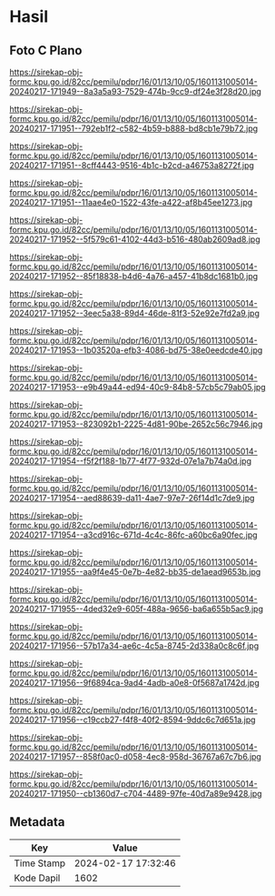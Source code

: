 # Hasil

## Foto C Plano

https://sirekap-obj-formc.kpu.go.id/82cc/pemilu/pdpr/16/01/13/10/05/1601131005014-20240217-171949--8a3a5a93-7529-474b-9cc9-df24e3f28d20.jpg

https://sirekap-obj-formc.kpu.go.id/82cc/pemilu/pdpr/16/01/13/10/05/1601131005014-20240217-171951--792eb1f2-c582-4b59-b888-bd8cb1e79b72.jpg

https://sirekap-obj-formc.kpu.go.id/82cc/pemilu/pdpr/16/01/13/10/05/1601131005014-20240217-171951--8cff4443-9516-4b1c-b2cd-a46753a8272f.jpg

https://sirekap-obj-formc.kpu.go.id/82cc/pemilu/pdpr/16/01/13/10/05/1601131005014-20240217-171951--11aae4e0-1522-43fe-a422-af8b45ee1273.jpg

https://sirekap-obj-formc.kpu.go.id/82cc/pemilu/pdpr/16/01/13/10/05/1601131005014-20240217-171952--5f579c61-4102-44d3-b516-480ab2609ad8.jpg

https://sirekap-obj-formc.kpu.go.id/82cc/pemilu/pdpr/16/01/13/10/05/1601131005014-20240217-171952--85f18838-b4d6-4a76-a457-41b8dc1681b0.jpg

https://sirekap-obj-formc.kpu.go.id/82cc/pemilu/pdpr/16/01/13/10/05/1601131005014-20240217-171952--3eec5a38-89d4-46de-81f3-52e92e7fd2a9.jpg

https://sirekap-obj-formc.kpu.go.id/82cc/pemilu/pdpr/16/01/13/10/05/1601131005014-20240217-171953--1b03520a-efb3-4086-bd75-38e0eedcde40.jpg

https://sirekap-obj-formc.kpu.go.id/82cc/pemilu/pdpr/16/01/13/10/05/1601131005014-20240217-171953--e9b49a44-ed94-40c9-84b8-57cb5c79ab05.jpg

https://sirekap-obj-formc.kpu.go.id/82cc/pemilu/pdpr/16/01/13/10/05/1601131005014-20240217-171953--823092b1-2225-4d81-90be-2652c56c7946.jpg

https://sirekap-obj-formc.kpu.go.id/82cc/pemilu/pdpr/16/01/13/10/05/1601131005014-20240217-171954--f5f2f188-1b77-4f77-932d-07e1a7b74a0d.jpg

https://sirekap-obj-formc.kpu.go.id/82cc/pemilu/pdpr/16/01/13/10/05/1601131005014-20240217-171954--aed88639-da11-4ae7-97e7-26f14d1c7de9.jpg

https://sirekap-obj-formc.kpu.go.id/82cc/pemilu/pdpr/16/01/13/10/05/1601131005014-20240217-171954--a3cd916c-671d-4c4c-86fc-a60bc6a90fec.jpg

https://sirekap-obj-formc.kpu.go.id/82cc/pemilu/pdpr/16/01/13/10/05/1601131005014-20240217-171955--aa9f4e45-0e7b-4e82-bb35-de1aead9653b.jpg

https://sirekap-obj-formc.kpu.go.id/82cc/pemilu/pdpr/16/01/13/10/05/1601131005014-20240217-171955--4ded32e9-605f-488a-9656-ba6a655b5ac9.jpg

https://sirekap-obj-formc.kpu.go.id/82cc/pemilu/pdpr/16/01/13/10/05/1601131005014-20240217-171956--57b17a34-ae6c-4c5a-8745-2d338a0c8c6f.jpg

https://sirekap-obj-formc.kpu.go.id/82cc/pemilu/pdpr/16/01/13/10/05/1601131005014-20240217-171956--9f6894ca-9ad4-4adb-a0e8-0f5687a1742d.jpg

https://sirekap-obj-formc.kpu.go.id/82cc/pemilu/pdpr/16/01/13/10/05/1601131005014-20240217-171956--c19ccb27-f4f8-40f2-8594-9ddc6c7d651a.jpg

https://sirekap-obj-formc.kpu.go.id/82cc/pemilu/pdpr/16/01/13/10/05/1601131005014-20240217-171957--858f0ac0-d058-4ec8-958d-36767a67c7b6.jpg

https://sirekap-obj-formc.kpu.go.id/82cc/pemilu/pdpr/16/01/13/10/05/1601131005014-20240217-171950--cb1360d7-c704-4489-97fe-40d7a89e9428.jpg


## Metadata

| Key        | Value               |
| ---------- | ------------------- |
| Time Stamp | 2024-02-17 17:32:46 |
| Kode Dapil | 1602                |



